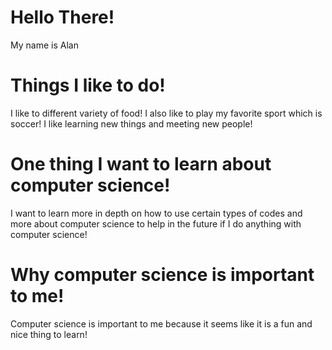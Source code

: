# Hello There!

My name is Alan

# Things I like to do!
I like to different variety of food! 
I also like to play my favorite sport which is soccer!
I like learning new things and meeting new people!

# One thing I want to learn about computer science!
I want to learn more in depth on how to use certain types of codes and more about computer science to help in the future if I do anything with computer science!

# Why computer science is important to me!
Computer science is important to me because it seems like it is a fun and nice thing to learn!
